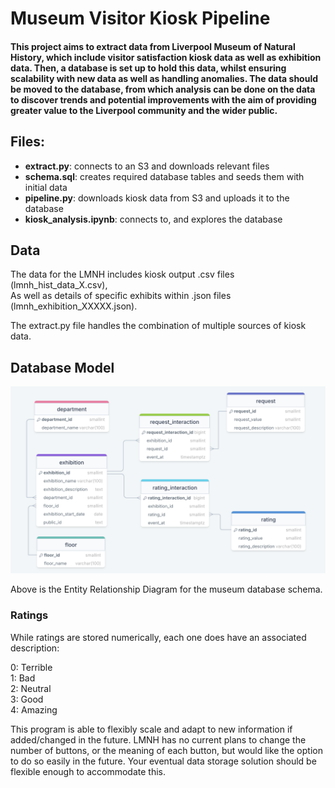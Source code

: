 # Museum Visitor Kiosk Pipeline

#### This project aims to extract data from Liverpool Museum of Natural History, which include visitor satisfaction kiosk data as well as exhibition data. Then, a database is set up to hold this data, whilst ensuring scalability with new data as well as handling anomalies. The data should be moved to the database, from which analysis can be done on the data to discover trends and potential improvements with the aim of providing greater value to the Liverpool community and the wider public. 

## Files:

* **extract.py**: connects to an S3 and downloads relevant files
* **schema.sql**: creates required database tables and seeds them with initial data
* **pipeline.py**: downloads kiosk data from S3 and uploads it to the database
* **kiosk_analysis.ipynb**: connects to, and explores the database

## Data

The data for the LMNH includes kiosk output .csv files (lmnh_hist_data_X.csv),  
As well as details of specific exhibits within .json files (lmnh_exhibition_XXXXX.json).

The extract.py file handles the combination of multiple sources of kiosk data.

## Database Model

![Museum ERD](museum_erd.png)

Above is the Entity Relationship Diagram for the museum database schema.

### Ratings

While ratings are stored numerically, each one does have an associated description:

0: Terrible  
1: Bad  
2: Neutral  
3: Good  
4: Amazing  

This program is able to flexibly scale and adapt to new information if added/changed in the future.
LMNH has no current plans to change the number of buttons, or the meaning of each button, but would like the option to do so easily in the future. Your eventual data storage solution should be flexible enough to accommodate this.
